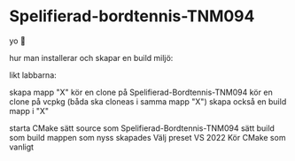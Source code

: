 # Spelifierad-bordtennis-TNM094

yo 🤑

hur man installerar och skapar en build miljö:

likt labbarna:

skapa mapp "X"
kör en clone på Spelifierad-Bordtennis-TNM094
kör en clone på vcpkg (båda ska cloneas i samma mapp "X")
skapa också en build mapp i "X"

starta CMake
sätt source som Spelifierad-Bordtennis-TNM094
sätt build som build mappen som nyss skapades
Välj preset VS 2022
Kör CMake som vanligt

